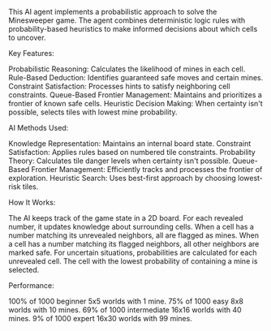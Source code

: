 This AI agent implements a probabilistic approach to solve the Minesweeper game. The agent combines deterministic logic rules with probability-based heuristics to make informed decisions about which cells to uncover.

Key Features:

Probabilistic Reasoning: Calculates the likelihood of mines in each cell.
Rule-Based Deduction: Identifies guaranteed safe moves and certain mines.
Constraint Satisfaction: Processes hints to satisfy neighboring cell constraints.
Queue-Based Frontier Management: Maintains and prioritizes a frontier of known safe cells.
Heuristic Decision Making: When certainty isn't possible, selects tiles with lowest mine probability.

AI Methods Used:

Knowledge Representation: Maintains an internal board state.
Constraint Satisfaction: Applies rules based on numbered tile constraints.
Probability Theory: Calculates tile danger levels when certainty isn't possible.
Queue-Based Frontier Management: Efficiently tracks and processes the frontier of exploration.
Heuristic Search: Uses best-first approach by choosing lowest-risk tiles.

How It Works:

The AI keeps track of the game state in a 2D board.
For each revealed number, it updates knowledge about surrounding cells.
When a cell has a number matching its unrevealed neighbors, all are flagged as mines.
When a cell has a number matching its flagged neighbors, all other neighbors are marked safe.
For uncertain situations, probabilities are calculated for each unrevealed cell.
The cell with the lowest probability of containing a mine is selected.

Performance:

100% of 1000 beginner 5x5 worlds with 1 mine.
75% of 1000 easy 8x8 worlds with 10 mines.
69% of 1000 intermediate 16x16 worlds with 40 mines.
9% of 1000 expert 16x30 worlds with 99 mines.
